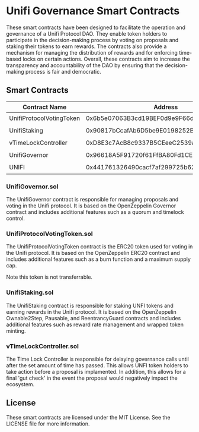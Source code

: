 # Unifi Governance Smart Contracts

These smart contracts have been designed to facilitate the operation and governance of a Unifi Protocol DAO. They enable token holders to participate in the decision-making process by voting on proposals and staking their tokens to earn rewards. The contracts also provide a mechanism for managing the distribution of rewards and for enforcing time-based locks on certain actions. Overall, these contracts aim to increase the transparency and accountability of the DAO by ensuring that the decision-making process is fair and democratic.

## Smart Contracts

| Contract Name            | Address                                    | #                                                                            |
|--------------------------|--------------------------------------------|------------------------------------------------------------------------------|
| UnifiProtocolVotingToken | 0x6b5e07063B3cd19BEF0d9e9F66d22dB5D517f52a | [🔍](https://etherscan.io/address/0x6b5e07063B3cd19BEF0d9e9F66d22dB5D517f52a)      |
| UnifiStaking             | 0x90817bCcafAb6D5be9E0198252Ba70C542a91bac | [🔍](https://etherscan.io/address/0x90817bCcafAb6D5be9E0198252Ba70C542a91bac#code) |
| vTimeLockController      | 0xD8E3c7AcB8c9337B5CEeeC2539a81297B9d5AD96 | [🔍](https://etherscan.io/address/0xD8E3c7AcB8c9337B5CEeeC2539a81297B9d5AD96#code) |
| UnifiGovernor            | 0x96618A5F91720f61FfBA80Fd1CE2822F4f4Ba634 | [🔍](https://etherscan.io/address/0x96618a5f91720f61ffba80fd1ce2822f4f4ba634#code) |
| UNIFI                    | 0x441761326490cacf7af299725b6292597ee822c2 | [🔍](https://etherscan.io/address/0x441761326490cacf7af299725b6292597ee822c2#code) |

### UnifiGovernor.sol

The UnifiGovernor contract is responsible for managing proposals and voting in the Unifi protocol. It is based on the OpenZeppelin Governor contract and includes additional features such as a quorum and timelock control.

### UnifiProtocolVotingToken.sol

The UnifiProtocolVotingToken contract is the ERC20 token used for voting in the Unifi protocol. It is based on the OpenZeppelin ERC20 contract and includes additional features such as a burn function and a maximum supply cap.

Note this token is not transferrable.

### UnifiStaking.sol

The UnifiStaking contract is responsible for staking UNFI tokens and earning rewards in the Unifi protocol. It is based on the OpenZeppelin Ownable2Step, Pausable, and ReentrancyGuard contracts and includes additional features such as reward rate management and wrapped token minting.

### vTimeLockController.sol

The Time Lock Controller is responsible for delaying governance calls until after the set amount of time has passed. This allows UNFI token holders to take action before a proposal is implamented. In addition, this allows for a final 'gut check' in the event the proposal would negatively impact the ecosystem.

## License

These smart contracts are licensed under the MIT License. See the LICENSE file for more information.
